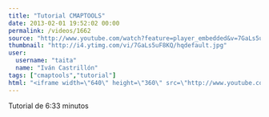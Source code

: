 ```yaml
---
title: "Tutorial CMAPTOOLS"
date: 2013-02-01 19:52:02 00:00
permalink: /videos/1662
source: "http://www.youtube.com/watch?feature=player_embedded&v=7GaLs5uF8KQ"
thumbnail: "http://i4.ytimg.com/vi/7GaLs5uF8KQ/hqdefault.jpg"
user:
  username: "taita"
  name: "Iván Castrillón"
tags: ["cmaptools","tutorial"]
html: "<iframe width=\"640\" height=\"360\" src=\"http://www.youtube.com/embed/7GaLs5uF8KQ?wmode=transparent&feature=oembed\" frameborder=\"0\" allowfullscreen></iframe>"
---
```


Tutorial de 6:33 minutos